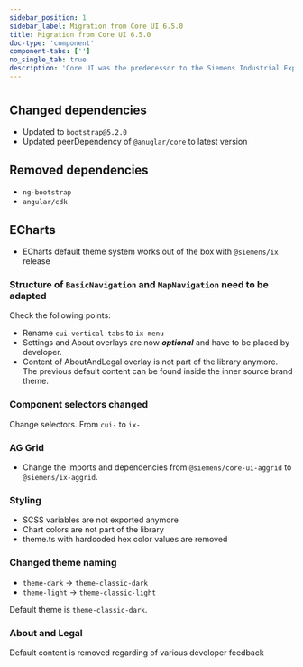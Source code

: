 ```yaml
---
sidebar_position: 1
sidebar_label: Migration from Core UI 6.5.0
title: Migration from Core UI 6.5.0
doc-type: 'component'
component-tabs: ['']
no_single_tab: true
description: 'Core UI was the predecessor to the Siemens Industrial Experience design system. This section provides detailed instructions on how to migrate from Core UI 6.5.0 to Siemens Industrial Experience design system v1.'
---
```


#

## Changed dependencies

- Updated to `bootstrap@5.2.0`
- Updated peerDependency of `@anuglar/core` to latest version

## Removed dependencies

- `ng-bootstrap`
- `angular/cdk`

## ECharts

- ECharts default theme system works out of the box with `@siemens/ix` release

### Structure of `BasicNavigation` and `MapNavigation` need to be adapted

Check the following points:

- Rename `cui-vertical-tabs` to `ix-menu`
- Settings and About overlays are now **_optional_** and have to be placed by developer.
- Content of AboutAndLegal overlay is not part of the library anymore. The previous default content can be found inside the inner source brand theme.

### Component selectors changed

Change selectors. From `cui-` to `ix-`

### AG Grid

- Change the imports and dependencies from `@siemens/core-ui-aggrid` to `@siemens/ix-aggrid`.

### Styling

- SCSS variables are not exported anymore
- Chart colors are not part of the library
- theme.ts with hardcoded hex color values are removed

### Changed theme naming

- `theme-dark` -> `theme-classic-dark`
- `theme-light` -> `theme-classic-light`

Default theme is `theme-classic-dark`.

### About and Legal

Default content is removed regarding of various developer feedback

